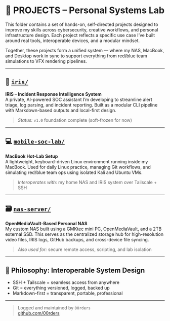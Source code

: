 # 🧠 PROJECTS – Personal Systems Lab

This folder contains a set of hands-on, self-directed projects designed to improve my skills across cybersecurity, creative workflows, and personal infrastructure design. Each project reflects a specific use case I’ve built around real tools, interoperable devices, and a modular mindset.

Together, these projects form a unified system — where my NAS, MacBook, and Desktop work in sync to support everything from red/blue team simulations to VFX rendering pipelines.

---

## 🔐 [`iris/`](./iris)
**IRIS – Incident Response Intelligence System**  
A private, AI-powered SOC assistant I’m developing to streamline alert triage, log parsing, and incident reporting. Built as a modular CLI pipeline with Markdown-based outputs and local-first design.  
> *Status:* `v1.0` foundation complete (soft-frozen for now)

---

## 💻 [`mobile-soc-lab/`](./mobile-soc-lab)
**MacBook Hot-Lab Setup**  
A lightweight, keyboard-driven Linux environment running inside my MacBook. Used for daily Linux practice, managing Git workflows, and simulating red/blue team ops using isolated Kali and Ubuntu VMs.  
> *Interoperates with:* my home NAS and IRIS system over Tailscale + SSH

---

## 🗃️ [`nas-server/`](./nas-server)
**OpenMediaVault-Based Personal NAS**  
My custom NAS built using a GMKtec mini PC, OpenMediaVault, and a 2TB external SSD. This serves as the centralized storage hub for high-resolution video files, IRIS logs, GitHub backups, and cross-device file syncing.  
> *Also used for:* secure remote access, scripting, and lab isolation

---

## 🧠 Philosophy: Interoperable System Design

- SSH + Tailscale = seamless access from anywhere
- Git = everything versioned, logged, backed up
- Markdown-first = transparent, portable, professional

---

> Logged and maintained by `00rders`  
> [github.com/00rders](https://github.com/00rders)
